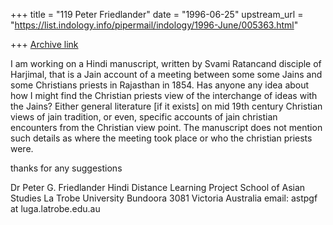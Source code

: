 +++
title = "119 Peter Friedlander"
date = "1996-06-25"
upstream_url = "https://list.indology.info/pipermail/indology/1996-June/005363.html"

+++
[Archive link](https://list.indology.info/pipermail/indology/1996-June/005363.html)

I am working on a Hindi manuscript, written by Svami Ratancand disciple of
Harjimal, that is a Jain account of a meeting between some some Jains and
some Christians priests in Rajasthan in 1854.
Has anyone any idea about how I might find the Christian priests view of the
interchange of ideas with the Jains?
Either general literature [if it exists] on mid 19th century Christian views
of jain tradition, or even, specific accounts of jain christian encounters
from the Christian view point.
The manuscript does not mention such details as where the meeting took place
or who the christian priests were. 

thanks for any suggestions

Dr Peter G. Friedlander
Hindi Distance Learning Project
School of Asian Studies
La Trobe University
Bundoora 3081
Victoria
Australia
email: astpgf at luga.latrobe.edu.au





